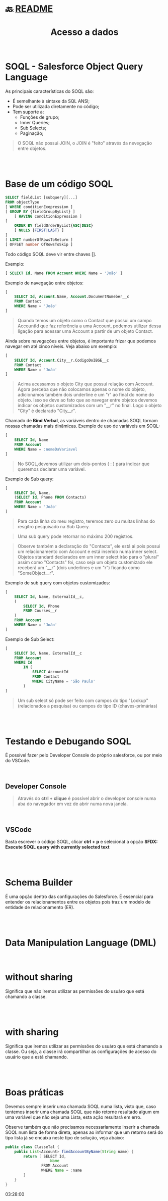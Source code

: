 # :back: [README](../../../README.md#programming-languages)

<h1 align="center">
    Acesso a dados
</h1>

<br>

# SOQL - Salesforce Object Query Language

As principais características do SOQL são:
-   É semelhante à sintaxe da SQL ANSI;
-   Pode ser utilizada diretamente no código;
-   Tem suporte a:
    -   Funções de grupo;
    -   Inner Queries;
    -   Sub Selects;
    -   Paginação;

> O SOQL não possui JOIN, o JOIN é "feito" através da nevegação entre objetos.

<br>
<br>

# Base de um código SOQL

```sql
SELECT fieldList [subquery][...]
FROM objectType
[ WHERE conditionExepression ]
[ GROUP BY {fieldGroupByList} ]
    [ HAVING conditionExpression ]
[ 
    ORDER BY fieldOrderByList{ASC|DESC} 
    [ NULLS {FIRST|LAST} ] 
]
[ LIMIT numberOfRowsToReturn ]
[ OFFSET number OfRowsToSkip ]
```

Todo código SOQL deve vir entre chaves [].

Exemplo:

```sql
[ SELECT Id, Name FROM Account WHERE Name = 'João' ]
```

Exemplo de navegação entre objetos:

```sql
[
    SELECT Id, Account.Name, Account.DocumentNumeber__c
    FROM Contact
    WHERE Name = 'João'
]
```

> Quando temos um objeto como o Contact que possui um campo AccountId que faz referência a uma Account, podemos utilizar dessa ligação para acessar uma Account a partir de um objeto Contact.

Ainda sobre navegações entre objetos, é importante frizar que podemos navegar em até cinco níveis. Veja abaixo um exemplo:
```sql
[
    SELECT Id, Account.City__r.CodigoDoIBGE__c
    FROM Contact
    WHERE Name = 'João'
]
```

> Acima acessamos o objeto City que possui relação com Account. Agora perceba que não colocamos apenas o nome do objeto, adicionamos também dois underline e um "r" ao final do nome do objeto. Isso se deve ao fato que ao navegar entre objetos devemos indicar os objetos customizados com um "__r" no final. Logo o objeto "City" é declarado "City__r".

Chamado de **Bind Verbal**, as variáveis dentro de chamadas SOQL tornam nossas chamadas mais dinâmicas. Exemplo de uso de variáveis em SOQL:

```sql
[
    SELECT Id, Name
    FROM Account
    WHERE Name = :nomeDaVariavel
]
```

> No SOQL,devemos utilizar um dois-pontos ( : ) para indicar que queremos declarar uma variável.

Exemplo de Sub query:

```sql
[
    SELECT Id, Name, 
    (SELECT Id, Phone FROM Contacts)
    FROM Account
    WHERE Name = 'João'
]
```

> Para cada linha do meu registro, teremos zero ou muitas linhas do resgitro pesquisado na Sub Query.

> Uma sub query pode retornar no máximo 200 registros.

> Observe também a declaração do "Contacts", ele está ai pois possui um relacionamento com Account e está inserido numa inner select. Objetos standard declarados em um inner select irão para o "plural" assim como "Contacts" foi, caso seja um objeto customizado ele receberá um "__r" (dois underlines e um "r") ficando como "SomeObject__r". 

Exemplo de sub query com objetos customizados:


```sql
[
    SELECT Id, Name, ExternalId__c, 
    (
        SELECT Id, Phone 
        FROM Courses__r
    )
    FROM Account
    WHERE Name = 'João'
]
```

Exemplo de Sub Select:


```sql
[
    SELECT Id, Name, ExternalId__c
    FROM Account
    WHERE Id 
        IN (
            SELECT AccountId 
            FROM Contact 
            WHERE CityName = 'São Paulo'
        )
]
```

> Um sub select só pode ser feito com campos do tipo "Lookup" (relacionados a pesquisa) ou campos do tipo ID (chaves-primárias)

<br>
<br>

# Testando e Debugando SOQL

É possível fazer pelo Developer Console do próprio salesforce, ou por meio do VSCode.

<br>

## Developer Console

> Através do **ctrl + clique** é possível abrir o developer console numa aba do navegador em vez de abrir numa nova janela. 

<br>

## VSCode
Basta escrever o código SOQL, clicar **ctrl + p** e selecionat a opção **SFDX: Execute SOQL query with currently selected text**

<br>
<br>

# Schema Builder
É uma opção dentro das configurações do Salesforce. É essencial para entender os relacionamentos entre os objetos pois traz um modelo de entidade de relacionamento (ER).

<br>
<br>

# Data Manipulation Language (DML)

<br>

# without sharing
Significa que não iremos utilizar as permissões do usuáro que está chamando a classe.

<br>
<br>

# with sharing
Significa que iremos utilizar as permissões do usuáro que está chamando a classe. Ou seja, a classe irá compartilhar as configurações de acesso do usuário que a está chamando.

<br>
<br>

# Boas práticas

Devemos sempre inserir uma chamada SOQL numa lista, visto que, caso tentemos inserir uma chamada SOQL que não retorne resultado algum em uma variável que não seja uma Lista, esta ação resultará em erro.

Observe também que não precisamos necessariamente inserir a chamada SOQL num lista de forma direta, apenas ao informar que um retorno será do tipo lista já se encaixa neste tipo de solução, veja abaixo:

```java
public class ClasseTal {
    public List<Account> findAccountByName(String name) {
        return [ SELECT Id, 
                    Name 
                FROM Account 
                WHERE Name = :name
        ]
    }
}
```





03:28:00



